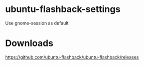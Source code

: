 # ubuntu-flashback-settings
Use gnome-session as default

# Downloads
https://github.com/ubuntu-flashback/ubuntu-flashback/releases
